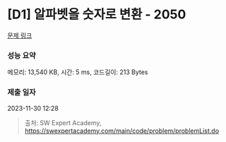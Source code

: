 # [D1] 알파벳을 숫자로 변환 - 2050 

[문제 링크](https://swexpertacademy.com/main/code/problem/problemDetail.do?contestProbId=AV5QLGxKAzQDFAUq) 

### 성능 요약

메모리: 13,540 KB, 시간: 5 ms, 코드길이: 213 Bytes

### 제출 일자

2023-11-30 12:28



> 출처: SW Expert Academy, https://swexpertacademy.com/main/code/problem/problemList.do